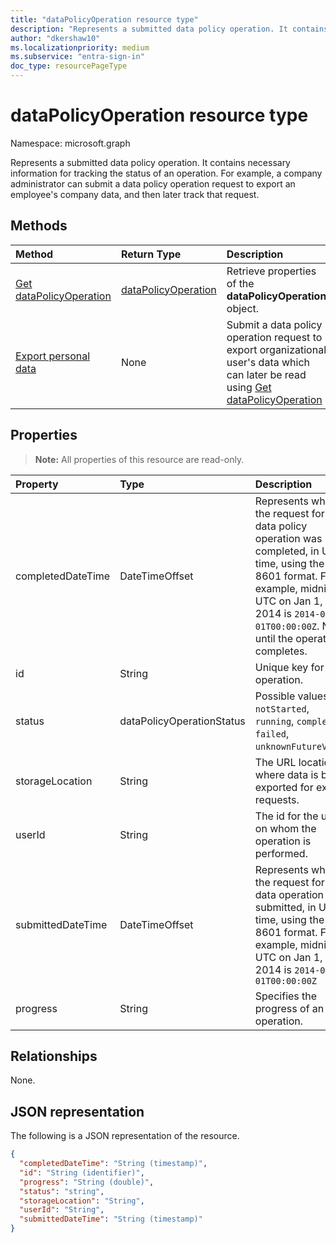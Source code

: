 ```yaml
---
title: "dataPolicyOperation resource type"
description: "Represents a submitted data policy operation. It contains necessary information for tracking the status of an operation. For example, a company administrator can submit a data policy operation request to export an employee's company data, and then later track that request."
author: "dkershaw10"
ms.localizationpriority: medium
ms.subservice: "entra-sign-in"
doc_type: resourcePageType
---
```


# dataPolicyOperation resource type

Namespace: microsoft.graph

Represents a submitted data policy operation. It contains necessary information for tracking the status of an operation. For example, a company administrator can submit a data policy operation request to export an employee's company data, and then later track that request.

## Methods

| Method		   | Return Type	|Description|
|:---------------|:--------|:----------|
|[Get dataPolicyOperation](../api/datapolicyoperation-get.md) | [dataPolicyOperation](datapolicyoperation.md) |Retrieve properties of the **dataPolicyOperation** object.|
|[Export personal data](../api/user-exportpersonaldata.md) | None |Submit a data policy operation request to export organizational user's data which can later be read using [Get dataPolicyOperation](../api/datapolicyoperation-get.md)|

## Properties

> **Note:** All properties of this resource are read-only.

| Property	   | Type	|Description|
|:---------------|:--------|:----------|
|completedDateTime|DateTimeOffset|Represents when the request for this data policy operation was completed, in UTC time, using the ISO 8601 format. For example, midnight UTC on Jan 1, 2014 is `2014-01-01T00:00:00Z`. Null until the operation completes.|
|id|String| Unique key for this operation. |
|status|dataPolicyOperationStatus| Possible values are: `notStarted`, `running`, `complete`, `failed`, `unknownFutureValue`.|
|storageLocation|String|The URL location to where data is being exported for export requests.|
|userId|String|The id for the user on whom the operation is performed.|
|submittedDateTime|DateTimeOffset|Represents when the request for this data operation was submitted, in UTC time, using the ISO 8601 format. For example, midnight UTC on Jan 1, 2014 is `2014-01-01T00:00:00Z`|
|progress|String|Specifies the progress of an operation.|

## Relationships
None.


## JSON representation

The following is a JSON representation of the resource.

<!-- {
  "blockType": "resource",
  "optionalProperties": [

  ],
  "@odata.type": "microsoft.graph.dataPolicyOperation"
}-->

```json
{
  "completedDateTime": "String (timestamp)",
  "id": "String (identifier)",
  "progress": "String (double)",
  "status": "string",
  "storageLocation": "String",
  "userId": "String",
  "submittedDateTime": "String (timestamp)"
}

```

<!-- uuid: 8fcb5dbc-d5aa-4681-8e31-b001d5168d79
2015-10-25 14:57:30 UTC -->
<!-- {
  "type": "#page.annotation",
  "description": "dataPolicyOperation resource",
  "keywords": "",
  "section": "documentation",
  "tocPath": ""
}-->

